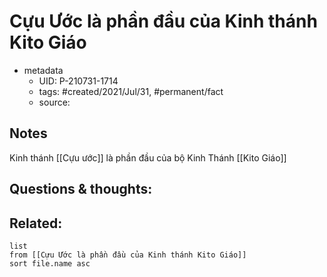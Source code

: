 # Cựu Ước là phần đầu của Kinh thánh Kito Giáo

- metadata
	- UID: P-210731-1714
	- tags: #created/2021/Jul/31, #permanent/fact 
	- source: 

## Notes
Kinh thánh [[Cựu ước]] là phần đầu của bộ Kinh Thánh [[Kito Giáo]]

## Questions & thoughts:

## Related:
```dataview
list
from [[Cựu Ước là phần đầu của Kinh thánh Kito Giáo]]
sort file.name asc
```
